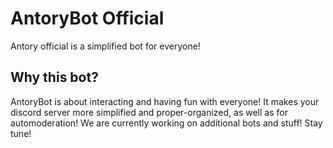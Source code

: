 # AntoryBot Official

Antory official is a simplified bot for everyone!


## Why this bot?
AntoryBot is about interacting and having fun with everyone! It makes your discord server more simplified and proper-organized, as well as for automoderation! We are currently working on additional bots and stuff! Stay tune!
